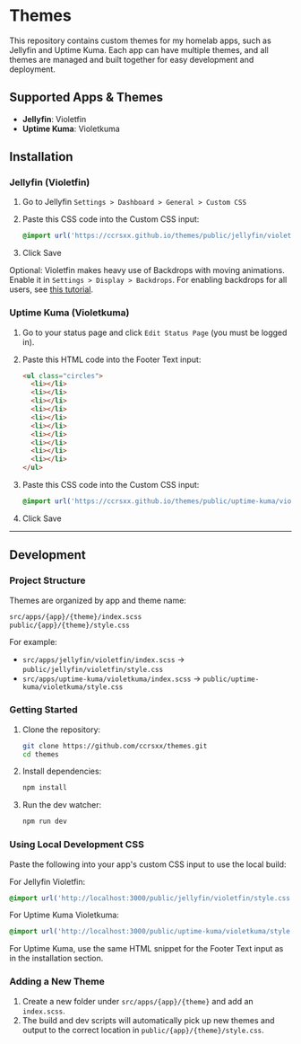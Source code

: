 # Themes

This repository contains custom themes for my homelab apps, such as Jellyfin and Uptime Kuma. Each app can have multiple themes, and all themes are managed and built together for easy development and deployment.

## Supported Apps & Themes

- **Jellyfin**: Violetfin
- **Uptime Kuma**: Violetkuma

## Installation

### Jellyfin (Violetfin)

1. Go to Jellyfin `Settings > Dashboard > General > Custom CSS`
2. Paste this CSS code into the Custom CSS input:

   ```css
   @import url('https://ccrsxx.github.io/themes/public/jellyfin/violetfin/style.css');
   ```

3. Click Save

Optional: Violetfin makes heavy use of Backdrops with moving animations. Enable it in `Settings > Display > Backdrops`. For enabling backdrops for all users, see [this tutorial](https://github.com/BobHasNoSoul/jellyfin-mods#force-backdrops-for-all-users-108x).

### Uptime Kuma (Violetkuma)

1. Go to your status page and click `Edit Status Page` (you must be logged in).
2. Paste this HTML code into the Footer Text input:

   ```html
   <ul class="circles">
     <li></li>
     <li></li>
     <li></li>
     <li></li>
     <li></li>
     <li></li>
     <li></li>
     <li></li>
     <li></li>
     <li></li>
   </ul>
   ```

3. Paste this CSS code into the Custom CSS input:

   ```css
   @import url('https://ccrsxx.github.io/themes/public/uptime-kuma/violetkuma/style.css');
   ```

4. Click Save

---

## Development

### Project Structure

Themes are organized by app and theme name:

```bash
src/apps/{app}/{theme}/index.scss
public/{app}/{theme}/style.css
```

For example:

- `src/apps/jellyfin/violetfin/index.scss` → `public/jellyfin/violetfin/style.css`
- `src/apps/uptime-kuma/violetkuma/index.scss` → `public/uptime-kuma/violetkuma/style.css`

### Getting Started

1. Clone the repository:

   ```bash
   git clone https://github.com/ccrsxx/themes.git
   cd themes
   ```

2. Install dependencies:

   ```bash
   npm install
   ```

3. Run the dev watcher:

   ```bash
   npm run dev
   ```

### Using Local Development CSS

Paste the following into your app's custom CSS input to use the local build:

For Jellyfin Violetfin:

```css
@import url('http://localhost:3000/public/jellyfin/violetfin/style.css');
```

For Uptime Kuma Violetkuma:

```css
@import url('http://localhost:3000/public/uptime-kuma/violetkuma/style.css');
```

For Uptime Kuma, use the same HTML snippet for the Footer Text input as in the installation section.

### Adding a New Theme

1. Create a new folder under `src/apps/{app}/{theme}` and add an `index.scss`.
2. The build and dev scripts will automatically pick up new themes and output to the correct location in `public/{app}/{theme}/style.css`.
